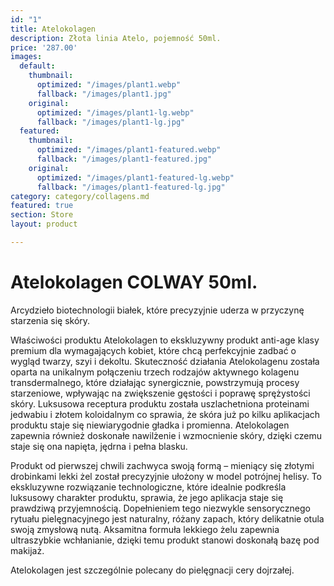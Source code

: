```yaml
---
id: "1"
title: Atelokolagen
description: Złota linia Atelo, pojemność 50ml.
price: '287.00'
images:
  default:
    thumbnail:
      optimized: "/images/plant1.webp"
      fallback: "/images/plant1.jpg"
    original:
      optimized: "/images/plant1-lg.webp"
      fallback: "/images/plant1-lg.jpg"
  featured:
    thumbnail:
      optimized: "/images/plant1-featured.webp"
      fallback: "/images/plant1-featured.jpg"
    original:
      optimized: "/images/plant1-featured-lg.webp"
      fallback: "/images/plant1-featured-lg.jpg"
category: category/collagens.md
featured: true
section: Store
layout: product

---
```

# Atelokolagen COLWAY 50ml.

Arcydzieło biotechnologii białek, które precyzyjnie uderza w przyczynę starzenia się skóry.

Właściwości produktu
Atelokolagen to ekskluzywny produkt anti-age klasy premium dla wymagających kobiet, które chcą perfekcyjnie zadbać o wygląd twarzy, szyi i dekoltu.
Skuteczność działania Atelokolagenu została oparta na unikalnym połączeniu trzech rodzajów aktywnego kolagenu transdermalnego, które działając synergicznie, powstrzymują procesy starzeniowe, wpływając na zwiększenie gęstości i poprawę sprężystości skóry.
Luksusowa receptura produktu została uszlachetniona proteinami jedwabiu i złotem koloidalnym co sprawia, że skóra już po kilku aplikacjach produktu staje się niewiarygodnie gładka i promienna. Atelokolagen zapewnia również doskonałe nawilżenie i wzmocnienie skóry, dzięki czemu staje się ona napięta, jędrna i pełna blasku.

Produkt od pierwszej chwili zachwyca swoją formą – mieniący się złotymi drobinkami lekki żel został precyzyjnie ułożony w model potrójnej helisy. To ekskluzywne rozwiązanie technologiczne, które idealnie podkreśla luksusowy charakter produktu, sprawia, że jego aplikacja staje się prawdziwą przyjemnością. Dopełnieniem tego niezwykle sensorycznego rytuału pielęgnacyjnego jest naturalny, różany zapach, który delikatnie otula swoją zmysłową nutą.
Aksamitna formuła lekkiego żelu zapewnia ultraszybkie wchłanianie, dzięki temu produkt stanowi doskonałą bazę pod makijaż.

Atelokolagen jest szczególnie polecany do pielęgnacji cery dojrzałej.